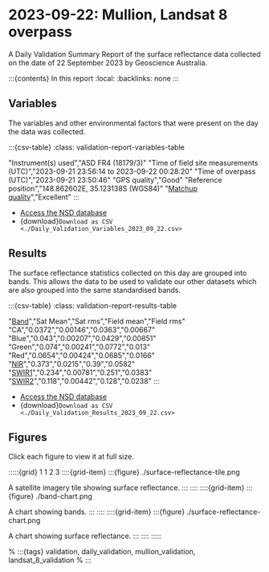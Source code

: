 # 2023-09-22: Mullion, Landsat 8 overpass

A Daily Validation Summary Report of the surface reflectance data collected on the date of 22 September 2023 by Geoscience&nbsp;Australia.

:::{contents} In this report
:local:
:backlinks: none
:::

## Variables

The variables and other environmental factors that were present on the day the data was collected.

:::{csv-table}
:class: validation-report-variables-table

"Instrument(s) used","ASD FR4 (18179/3)"
"Time of field site measurements (UTC)","2023-09-21 23:56:14 to 2023-09-22 00:28:20"
"Time of overpass (UTC)","2023-09-21 23:50:46"
"GPS quality","Good"
"Reference position","148.862602E, 35.123138S (WGS84)"
"<a href='/guides/about/glossary/#pq' target='_blank'>Matchup quality</a>","Excellent"
:::

* [Access the NSD database](#)
* {download}`Download as CSV <./Daily_Validation_Variables_2023_09_22.csv>`

## Results

The surface reflectance statistics collected on this day are grouped into bands. This allows the data to be used to validate our other datasets which are also grouped into the same standardised bands.

:::{csv-table}
:class: validation-report-results-table

"<a href='/guides/about/glossary/#band' target='_blank'>Band</a>","Sat Mean","Sat rms","Field mean","Field rms"
"CA","0.0372","0.00146","0.0363","0.00667"
"Blue","0.043","0.00207","0.0429","0.00851"
"Green","0.074","0.00241","0.0772","0.013"
"Red","0.0654","0.00424","0.0685","0.0166"
"<a href='/guides/about/glossary/#nir' target='_blank'>NIR</a>","0.373","0.0215","0.39","0.0582"
"<a href='/guides/about/glossary/#swir' target='_blank'>SWIR1</a>","0.234","0.00781","0.251","0.0383"
"<a href='/guides/about/glossary/#swir' target='_blank'>SWIR2</a>","0.118","0.00442","0.128","0.0238"
:::

* [Access the NSD database](#)
* {download}`Download as CSV <./Daily_Validation_Results_2023_09_22.csv>`

## Figures

Click each figure to view it at full size.

:::::{grid} 1 1 2 3
::::{grid-item}
:::{figure} ./surface-reflectance-tile.png

A satellite imagery tile showing surface reflectance.
:::
::::
::::{grid-item}
:::{figure} ./band-chart.png

A chart showing bands.
:::
::::
::::{grid-item}
:::{figure} ./surface-reflectance-chart.png

A chart showing surface reflectance.
:::
::::
:::::

% :::{tags} validation, daily_validation, mullion_validation, landsat_8_validation
% :::


